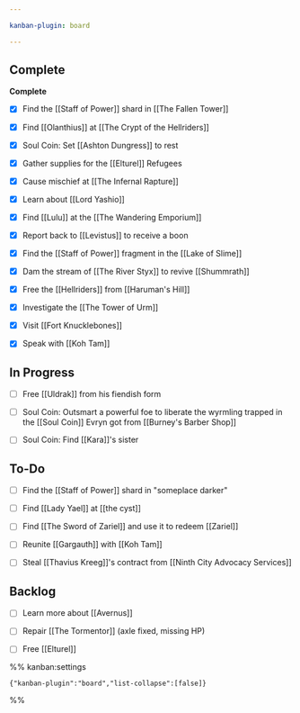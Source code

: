```yaml
---

kanban-plugin: board

---
```


## Complete

**Complete**
- [x] Find the [[Staff of Power]] shard in [[The Fallen Tower]]
- [x] Find [[Olanthius]] at [[The Crypt of the Hellriders]]
- [x] Soul Coin: Set [[Ashton Dungress]] to rest
- [x] Gather supplies for the [[Elturel]] Refugees
- [x] Cause mischief at [[The Infernal Rapture]]
- [x] Learn about [[Lord Yashio]]
- [x] Find [[Lulu]] at the [[The Wandering Emporium]]
- [x] Report back to [[Levistus]] to receive a boon
- [x] Find the [[Staff of Power]] fragment in the [[Lake of Slime]]
- [x] Dam the stream of [[The River Styx]] to revive [[Shummrath]]
- [x] Free the [[Hellriders]] from [[Haruman's Hill]]
- [x] Investigate the [[The Tower of Urm]]
- [x] Visit [[Fort Knucklebones]]
- [x] Speak with [[Koh Tam]]


## In Progress

- [ ] Free [[Uldrak]] from his fiendish form
- [ ] Soul Coin: Outsmart a powerful foe to liberate the wyrmling trapped in the [[Soul Coin]] Evryn got from [[Burney's Barber Shop]]
- [ ] Soul Coin: Find [[Kara]]'s sister


## To-Do

- [ ] Find the [[Staff of Power]] shard in "someplace darker"
- [ ] Find [[Lady Yael]] at [[the cyst]]
- [ ] Find [[The Sword of Zariel]] and use it to redeem [[Zariel]]
- [ ] Reunite [[Gargauth]] with [[Koh Tam]]
- [ ] Steal [[Thavius Kreeg]]'s contract from [[Ninth City Advocacy Services]]


## Backlog

- [ ] Learn more about [[Avernus]]
- [ ] Repair [[The Tormentor]] (axle fixed, missing HP)
- [ ] Free [[Elturel]]




%% kanban:settings
```
{"kanban-plugin":"board","list-collapse":[false]}
```
%%